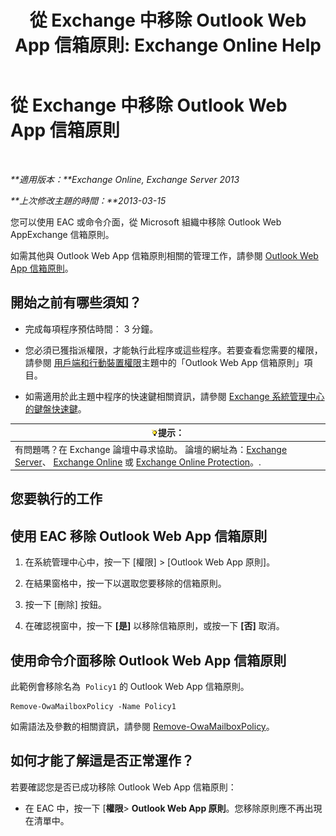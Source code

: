﻿---
title: '從 Exchange 中移除 Outlook Web App 信箱原則: Exchange Online Help'
TOCTitle: 從 Exchange 中移除 Outlook Web App 信箱原則
ms:assetid: edab7bac-b62c-4b82-8f21-dcac77cf0e8f
ms:mtpsurl: https://technet.microsoft.com/zh-tw/library/Dd351239(v=EXCHG.150)
ms:contentKeyID: 50474542
ms.date: 05/23/2018
mtps_version: v=EXCHG.150
ms.translationtype: MT
---

# 從 Exchange 中移除 Outlook Web App 信箱原則

 

_**適用版本：**Exchange Online, Exchange Server 2013_

_**上次修改主題的時間：**2013-03-15_

您可以使用 EAC 或命令介面，從 Microsoft 組織中移除 Outlook Web AppExchange 信箱原則。

如需其他與 Outlook Web App 信箱原則相關的管理工作，請參閱 [Outlook Web App 信箱原則](outlook-web-app-mailbox-policies-exchange-2013-help.md)。

## 開始之前有哪些須知？

  - 完成每項程序預估時間： 3 分鐘。

  - 您必須已獲指派權限，才能執行此程序或這些程序。若要查看您需要的權限，請參閱 [用戶端和行動裝置權限](clients-and-mobile-devices-permissions-exchange-2013-help.md)主題中的「Outlook Web App 信箱原則」項目。

  - 如需適用於此主題中程序的快速鍵相關資訊，請參閱 [Exchange 系統管理中心的鍵盤快速鍵](keyboard-shortcuts-in-the-exchange-admin-center-exchange-online-protection-help.md)。

<table>
<thead>
<tr class="header">
<th><img src="images/Bb124558.tip(EXCHG.150).gif" title="提示" alt="提示" />提示：</th>
</tr>
</thead>
<tbody>
<tr class="odd">
<td>有問題嗎？在 Exchange 論壇中尋求協助。 論壇的網址為：<a href="https://go.microsoft.com/fwlink/p/?linkid=60612">Exchange Server</a>、 <a href="https://go.microsoft.com/fwlink/p/?linkid=267542">Exchange Online</a> 或 <a href="https://go.microsoft.com/fwlink/p/?linkid=285351">Exchange Online Protection</a>。.</td>
</tr>
</tbody>
</table>


## 您要執行的工作

## 使用 EAC 移除 Outlook Web App 信箱原則

1.  在系統管理中心中，按一下 \[權限\] \> \[Outlook Web App 原則\]。

2.  在結果窗格中，按一下以選取您要移除的信箱原則。

3.  按一下 \[刪除\] 按鈕。

4.  在確認視窗中，按一下 **\[是\]** 以移除信箱原則，或按一下 **\[否\]** 取消。

## 使用命令介面移除 Outlook Web App 信箱原則

此範例會移除名為  `Policy1` 的 Outlook Web App 信箱原則。

    Remove-OwaMailboxPolicy -Name Policy1 

如需語法及參數的相關資訊，請參閱 [Remove-OwaMailboxPolicy](https://technet.microsoft.com/zh-tw/library/dd298103\(v=exchg.150\))。

## 如何才能了解這是否正常運作？

若要確認您是否已成功移除 Outlook Web App 信箱原則：

  - 在 EAC 中，按一下 \[**權限**\> **Outlook Web App 原則**。您移除原則應不再出現在清單中。

